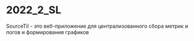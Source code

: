 # 2022_2_SL
SourceTil - это веб-приложение для централизованного сбора метрик и логов и формирования графиков
